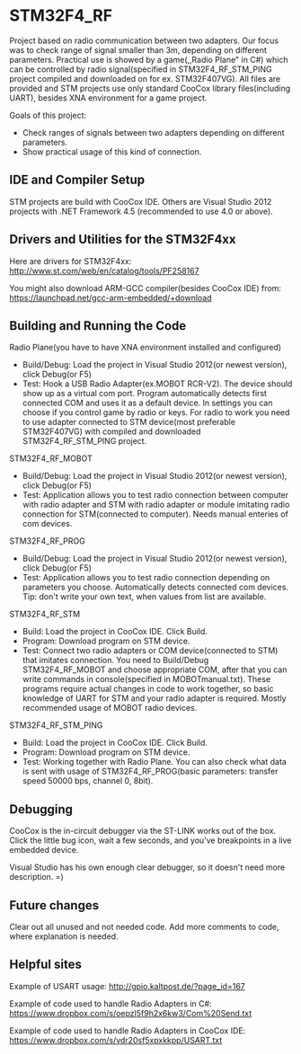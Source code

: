 STM32F4_RF
=================

Project based on radio communication between two adapters. 
Our focus was to check range of signal smaller than 3m, depending on different parameters.
Practical use is showed by a game(,,Radio Plane" in C#) which can be controlled by radio signal(specified in STM32F4_RF_STM_PING project compiled and downloaded on for ex. STM32F407VG).
All files are provided and STM projects use only standard CooCox library files(including UART), besides XNA environment for a game project.

Goals of this project:
* Check ranges of signals between two adapters depending on different parameters.
* Show practical usage of this kind of connection.

IDE and Compiler Setup
----------------------

STM projects are build with CooCox IDE. Others are Visual Studio 2012 projects with .NET Framework 4.5 (recommended to use 4.0 or above).

Drivers and Utilities for the STM32F4xx
---------------------------------------

Here are drivers for STM32F4xx: http://www.st.com/web/en/catalog/tools/PF258167

You might also download ARM-GCC compiler(besides CooCox IDE) from: https://launchpad.net/gcc-arm-embedded/+download

Building and Running the Code
-----------------------------

Radio Plane(you have to have XNA environment installed and configured)
* Build/Debug: Load the project in Visual Studio 2012(or newest version), click Debug(or F5)
* Test: Hook a USB Radio Adapter(ex.MOBOT RCR-V2). The device should show up as a virtual com port. Program automatically detects first connected COM and uses it as a default device. In settings you can choose if you control game by radio or keys. For radio to work you need to use adapter connected to STM device(most preferable STM32F407VG) with compiled and downloaded STM32F4_RF_STM_PING project.

STM32F4_RF_MOBOT
* Build/Debug: Load the project in Visual Studio 2012(or newest version), click Debug(or F5)
* Test: Application allows you to test radio connection between computer with radio adapter and STM with radio adapter or module imitating radio connection for STM(connected to computer). Needs manual enteries of com devices. 

STM32F4_RF_PROG
* Build/Debug: Load the project in Visual Studio 2012(or newest version), click Debug(or F5)
* Test: Application allows you to test radio connection depending on parameters you choose. Automatically detects connected com devices. Tip: don't write your own text, when values from list are available.

STM32F4_RF_STM
* Build: Load the project in CooCox IDE. Click Build.
* Program: Download program on STM device.
* Test: Connect two radio adapters or COM device(connected to STM) that imitates connection. You need to Build/Debug STM32F4_RF_MOBOT and choose appropriate COM, after that you can write commands in console(specified in MOBOTmanual.txt). These programs require actual changes in code to work together, so basic knowledge of UART for STM and your radio adapter is required. Mostly recommended usage of MOBOT radio devices.

STM32F4_RF_STM_PING
* Build: Load the project in CooCox IDE. Click Build.
* Program: Download program on STM device.
* Test: Working together with Radio Plane. You can also check what data is sent with usage of STM32F4_RF_PROG(basic parameters: transfer speed 50000 bps, channel 0, 8bit).

Debugging
---------
CooCox is the in-circuit debugger via the ST-LINK works out of the box.  Click the little bug icon, wait a few seconds, and you've breakpoints in a live embedded device. 

Visual Studio has his own enough clear debugger, so it doesn't need more description. =)

Future changes
--------------
Clear out all unused and not needed code. Add more comments to code, where explanation is needed. 


Helpful sites
-------------
Example of USART usage: http://gpio.kaltpost.de/?page_id=167

Example of code used to handle Radio Adapters in C#: https://www.dropbox.com/s/oepzl5f9h2x6kw3/Com%20Send.txt

Example of code used to handle Radio Adapters in CooCox IDE: https://www.dropbox.com/s/vdr20sf5xpxkkpp/USART.txt